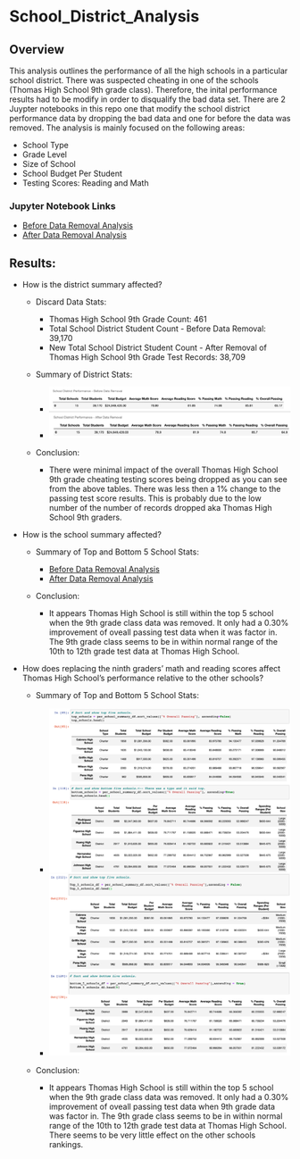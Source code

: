 # School_District_Analysis

## Overview 
This analysis outlines the performance of all the high schools in a particular school district. There was suspected cheating in one of the schools (Thomas High School 9th grade class). Therefore, the inital performance results had to be modify in order to disqualify the bad data set. There are 2 Juypter notebooks in this repo one that modify the school district performance data by dropping the bad data and one for before the data was removed. The analysis is mainly focused on the following areas:

- School Type
- Grade Level 
- Size of School
- School Budget Per Student 
- Testing Scores: Reading and Math 

### Jupyter Notebook Links
- [Before Data Removal Analysis](PyCitySchools_Original_Before_Data_Removal)
- [After Data Removal Analysis](PyCitySchools_Challenge.ipynb)

## Results:

- How is the district summary affected?
  - Discard Data Stats: 
    - Thomas High School 9th Grade Count: 461
    - Total School District Student Count - Before Data Removal: 39,170
    - New Total School District Student Count - After Removal of Thomas High School 9th Grade Test Records: 38,709

  - Summary of District Stats: 
    - ![Before Data Removal Analysis](Resources/before-data-removal-summary-district.png)
    - ![After Data Removal Analysis](Resources/after-data-removal-summary-district.png)

  - Conclusion:
    - There were minimal impact of the overall Thomas High School 9th grade cheating testing scores being dropped as you can see from the above tables. There was less then a 1% change to the passing test score results. This is probably due to the low number of the number of records dropped aka Thomas High School 9th graders.

- How is the school summary affected?

  - Summary of Top and Bottom 5 School Stats: 
    - [Before Data Removal Analysis](Resources/before-data-removal-summary-school.png)
    - [After Data Removal Analysis](Resources/after-data-removal-summary-school.png)

  - Conclusion:
    - It appears Thomas High School is still within the top 5 school when the 9th grade class data was removed. It only had a 0.30% improvement of oveall passing test data when it was factor in. The 9th grade class seems to be in within normal range of the 10th to 12th grade test data at Thomas High School.

- How does replacing the ninth graders’ math and reading scores affect Thomas High School’s performance relative to the other schools?

  - Summary of Top and Bottom 5 School Stats: 
    - ![Before Data Removal Analysis](Resources/before-data-removal-summary-school.png)
    - ![After Data Removal Analysis](Resources/after-data-removal-summary-school.png)

  - Conclusion:
    - It appears Thomas High School is still within the top 5 school when the 9th grade class data was removed. It only had a 0.30% improvement of oveall passing test data when 9th grade data was factor in. The 9th grade class seems to be in within normal range of the 10th to 12th grade test data at Thomas High School. There seems to be very little effect on the other schools rankings. 



